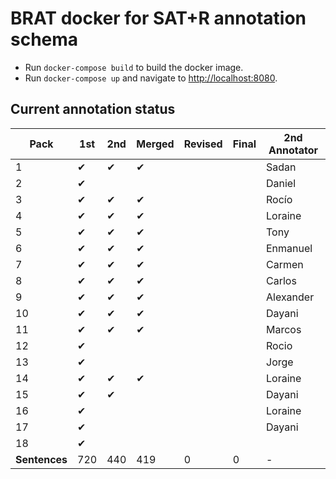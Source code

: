 # BRAT docker for SAT+R annotation schema

* Run `docker-compose build` to build the docker image.
* Run `docker-compose up` and navigate to [http://localhost:8080](http://localhost:8080).

## Current annotation status

| **Pack**      | **1st** | **2nd** | **Merged** | **Revised** | **Final** | **2nd Annotator** |
|--|--|--|--|--|--|--|
|  1            | ✔ | ✔ | ✔ |   |   |  Sadan     |
|  2            | ✔ |   |   |   |   |  Daniel    |
|  3            | ✔ | ✔ | ✔ |   |   |  Rocío     |
|  4            | ✔ | ✔ | ✔ |   |   |  Loraine   |
|  5            | ✔ | ✔ | ✔ |   |   |  Tony      |
|  6            | ✔ | ✔ | ✔ |   |   |  Enmanuel  |
|  7            | ✔ | ✔ | ✔ |   |   |  Carmen    |
|  8            | ✔ | ✔ | ✔ |   |   |  Carlos    |
|  9            | ✔ | ✔ | ✔ |   |   |  Alexander |
| 10            | ✔ | ✔ | ✔ |   |   |  Dayani    |
| 11            | ✔ | ✔ | ✔ |   |   |  Marcos    |
| 12            | ✔ |   |   |   |   |  Rocio     |
| 13            | ✔ |   |   |   |   |  Jorge     |
| 14            | ✔ | ✔ | ✔ |   |   |  Loraine   |
| 15            | ✔ | ✔ |   |   |   |  Dayani    |
| 16            | ✔ |   |   |   |   |  Loraine   |
| 17            | ✔ |   |   |   |   |  Dayani    |
| 18            | ✔ |   |   |   |   |            |
| **Sentences** | 720 | 440  | 419 | 0 | 0 | - |

